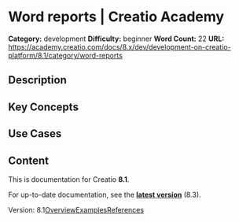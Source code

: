 # Word reports | Creatio Academy

**Category:** development **Difficulty:** beginner **Word Count:** 22 **URL:**
https://academy.creatio.com/docs/8.x/dev/development-on-creatio-platform/8.1/category/word-reports

## Description

## Key Concepts

## Use Cases

## Content

This is documentation for Creatio **8.1**.

For up-to-date documentation, see the
**[latest version](/docs/8.x/dev/development-on-creatio-platform/category/word-reports)**
(8.3).

Version:
8.1[Overview](/docs/8.x/dev/development-on-creatio-platform/8.1/platform-customization/classic-ui/ms-word/overview)[Examples](/docs/8.x/dev/development-on-creatio-platform/8.1/ms-word-examples)[References](/docs/8.x/dev/development-on-creatio-platform/8.1/word-report-references)
